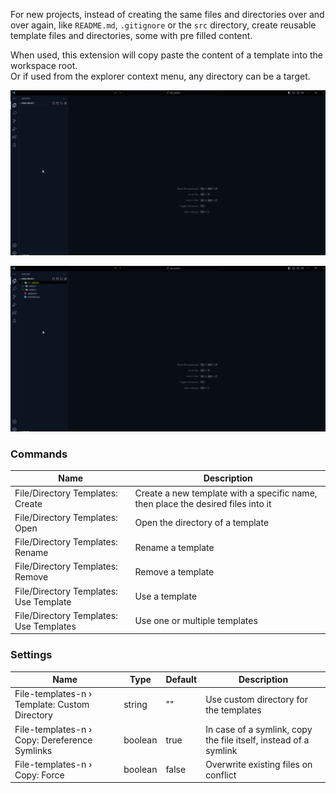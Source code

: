 For new projects, instead of creating the same files and directories over and over again,
like `README.md`, `.gitignore` or the `src` directory, create reusable template files and directories,
some with pre filled content.

When used, this extension will copy paste the content of a template into the workspace root.\
Or if used from the explorer context menu, any directory can be a target.

![Copy to root](media/root.gif)

![Copy to directory](media/context.gif)

### Commands
| Name | Description |
| - | - |
| File/Directory Templates: Create | Create a new template with a specific name, then place the desired files into it |
| File/Directory Templates: Open | Open the directory of a template |
| File/Directory Templates: Rename | Rename a template |
| File/Directory Templates: Remove | Remove a template |
| File/Directory Templates: Use Template | Use a template |
| File/Directory Templates: Use Templates | Use one or multiple templates |

### Settings
| Name | Type | Default | Description |
| - | - | - | - |
| File-templates-n › Template: Custom Directory | string | "" | Use custom directory for the templates |
| File-templates-n › Copy: Dereference Symlinks | boolean | true | In case of a symlink, copy the file itself, instead of a symlink |
| File-templates-n › Copy: Force | boolean | false | Overwrite existing files on conflict |
